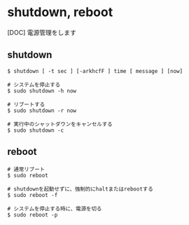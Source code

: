 # shutdown, reboot

[DOC] 電源管理をします

## shutdown

```
$ shutdown [ -t sec ] [-arkhcfF ] time [ message ] [now]

# システムを停止する
$ sudo shutdown -h now

# リブートする
$ sudo shutdown -r now

# 実行中のシャットダウンをキャンセルする
$ sudo shutdown -c
```

## reboot

```
# 通常リブート
$ sudo reboot

# shutdownを起動せずに、強制的にhaltまたはrebootする
$ sudo reboot -f

# システムを停止する時に、電源を切る
$ sudo reboot -p
```
